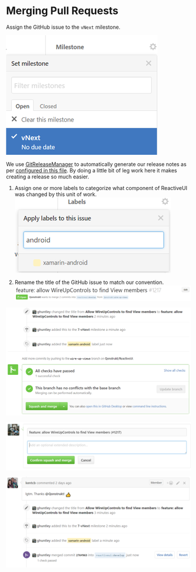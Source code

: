 # Merging Pull Requests

Assign the GitHub issue to the `vNext` milestone.

![](/en/images/contributing/assign-to-a-milestone.png)

We use [GitReleaseManager](https://gitreleasemanager.readthedocs.io/en/develop/) to automatically generate our release notes as per [configured in this file](https://github.com/reactiveui/ReactiveUI/blob/develop/GitReleaseManager.yaml). By doing a little bit of leg work here it makes creating a release so much easier. 

1. Assign one or more labels to categorize what component of ReactiveUI was changed by this unit of work. ![](/en/images/contributing/apply-one-or-more-labels.png)

2. Rename the title of the GitHub issue to match our convention. ![](/en/images/contributing/rename-the-title.png)


![](/en/images/contributing/ready-for-squash-and-merge.png)


![](/en/images/contributing/squash-and-reword-the-commits.png)

![](/en/images/contributing/contribution-merged.png)

